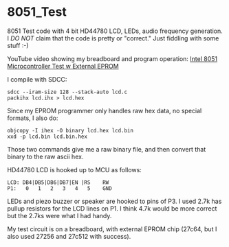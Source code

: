 # 8051_Test
8051 Test code with 4 bit HD44780 LCD, LEDs, audio frequency generation.
I _DO NOT_ claim that the code is pretty or "correct." Just fiddling with some stuff :-)

YouTube video showing my breadboard and program operation: [Intel 8051 Microcontroller Test w External EPROM](https://www.youtube.com/watch?v=Z5JveB2_FQQ)



I compile with SDCC:
```
sdcc --iram-size 128 --stack-auto lcd.c
packihx lcd.ihx > lcd.hex
```

Since my EPROM programmer only handles raw hex data, no special formats, I also do: 
```
objcopy -I ihex -O binary lcd.hex lcd.bin
xxd -p lcd.bin lcd.bin.hex
```
Those two commands give me a raw binary file, and then convert that binary to the raw ascii hex. 


HD44780 LCD is hooked up to MCU as follows:
```
LCD: DB4|DB5|DB6|DB7|EN |RS    RW
P1:   0   1   2   3   4   5    GND 
```

LEDs and piezo buzzer or speaker are hooked to pins of P3. I used 2.7k has pullup resistors for the LCD lines on P1. I think 4.7k would be more correct but the 2.7ks were what I had handy.

My test circuit is on a breadboard, with external EPROM chip (27c64, but I also used 27256 and 27c512 with success).


